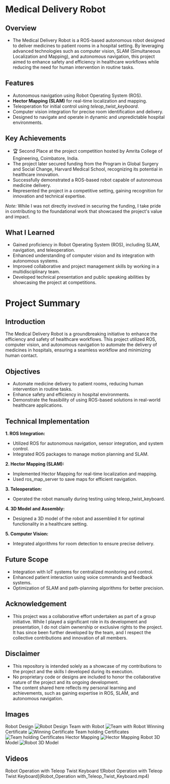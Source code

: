 # **Medical Delivery Robot**

## **Overview**
- The Medical Delivery Robot is a ROS-based autonomous robot designed to deliver medicines 
to patient rooms in a hospital setting. By leveraging advanced technologies such as computer vision, 
SLAM (Simultaneous Localization and Mapping), and autonomous navigation, this project aimed to enhance 
safety and efficiency in healthcare workflows while reducing the need for human intervention in routine tasks.

## **Features**
- Autonomous navigation using Robot Operating System (ROS).
- **Hector Mapping (SLAM)** for real-time localization and mapping.
- Teleoperation for initial control using *teleop_twist_keyboard*.
- Computer vision integration for precise room identification and delivery.
- Designed to navigate and operate in dynamic and unpredictable hospital environments.

## **Key Achievements**
- 🏆 Second Place at the project competition hosted by Amrita College of Engineering, Coimbatore, India.
- The project later secured funding from the Program in Global Surgery and Social Change, Harvard Medical School,
  recognizing its potential in healthcare innovation.
- Successfully demonstrated a ROS-based robot capable of autonomous medicine delivery.
- Represented the project in a competitive setting, gaining recognition for innovation and technical expertise.
  
*Note:* While I was not directly involved in securing the funding, I take pride in contributing to the 
foundational work that showcased the project's value and impact.

## **What I Learned**
- Gained proficiency in Robot Operating System (ROS), including SLAM, navigation, and teleoperation.
- Enhanced understanding of computer vision and its integration with autonomous systems.
- Improved collaborative and project management skills by working in a multidisciplinary team.
- Developed technical presentation and public speaking abilities by showcasing the project at competitions.

# **Project Summary**

## **Introduction**
The Medical Delivery Robot is a groundbreaking initiative to enhance the efficiency and safety of healthcare workflows. 
This project utilized ROS, computer vision, and autonomous navigation to automate the delivery of medicines in hospitals, 
ensuring a seamless workflow and minimizing human contact.

## **Objectives**
- Automate medicine delivery to patient rooms, reducing human intervention in routine tasks.
- Enhance safety and efficiency in hospital environments.
- Demonstrate the feasibility of using ROS-based solutions in real-world healthcare applications.

## **Technical Implementation**
**1. ROS Integration:**
- Utilized ROS for autonomous navigation, sensor integration, and system control.
- Integrated ROS packages to manage motion planning and SLAM.

**2. Hector Mapping (SLAM):**
- Implemented Hector Mapping for real-time localization and mapping.
- Used ros_map_server to save maps for efficient navigation.

**3. Teleoperation:**
- Operated the robot manually during testing using teleop_twist_keyboard.

**4. 3D Model and Assembly:**
- Designed a 3D model of the robot and assembled it for optimal functionality in a healthcare setting.

**5. Computer Vision:**
- Integrated algorithms for room detection to ensure precise delivery.

## **Future Scope**
- Integration with IoT systems for centralized monitoring and control.
- Enhanced patient interaction using voice commands and feedback systems.
- Optimization of SLAM and path-planning algorithms for better precision.

## **Acknowledgement**
- This project was a collaborative effort undertaken as part of a group initiative. While I played a
  significant role in its development and presentation, I do not claim ownership or exclusive rights
  to the project. It has since been further developed by the team, and I respect the collective
  contributions and innovation of all members.

## **Disclaimer**
- This repository is intended solely as a showcase of my contributions to the project and the skills
  I developed during its execution.
- No proprietary code or designs are included to honor the collaborative nature of the project
  and its ongoing development.
- The content shared here reflects my personal learning and achievements, such as gaining expertise in ROS,
  SLAM, and autonomous navigation.

## **Images**
Robot Design
![Robot Design](robot_design.jpeg)
Team with Robot
![Team with Robot](team_with_robot.jpg)
Winning Certificate
![Winning Certificate](winning_certificate.jpg)
Team holding Certificates
![Team holding Certificates](team_holding_certificates.jpg)
Hector Mapping
![Hector Mapping](hector_mapping.jpeg)
Robot 3D Model
![Robot 3D Model](robot_3d_model.jpeg)

## **Videos**

Robot Operation with Teleop Twist Keyboard
![Robot Operation with Teleop Twist Keyboard](Robot_Operation with_Teleop_Twist_Keyboard.mp4)






